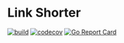 # Link Shorter

[![build](https://github.com/edmarfelipe/aws-lambda/actions/workflows/deploy.yml/badge.svg?branch=main)](https://github.com/edmarfelipe/aws-lambda/actions/workflows/deploy.yml)
[![codecov](https://codecov.io/gh/edmarfelipe/aws-lambda/graph/badge.svg?token=vBFD7NlU5Q)](https://codecov.io/gh/edmarfelipe/aws-lambda)
[![Go Report Card](https://goreportcard.com/badge/github.com/edmarfelipe/aws-lambda)](https://goreportcard.com/report/github.com/edmarfelipe/aws-lambda)